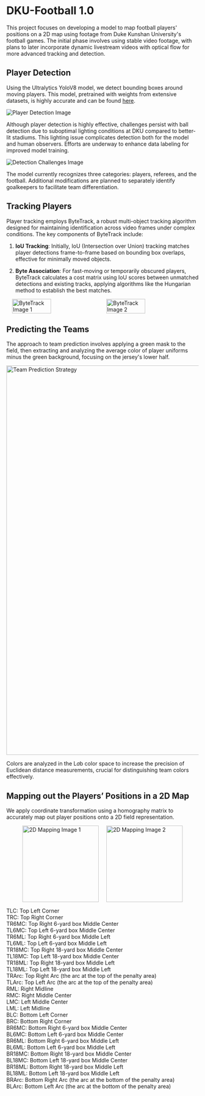 # DKU-Football 1.0

This project focuses on developing a model to map football players' positions on a 2D map using footage from Duke Kunshan University's football games. The initial phase involves using stable video footage, with plans to later incorporate dynamic livestream videos with optical flow for more advanced tracking and detection.

## Player Detection

Using the Ultralytics YoloV8 model, we detect bounding boxes around moving players. This model, pretrained with weights from extensive datasets, is highly accurate and can be found [here](https://github.com/Mostafa-Nafie/Football-Object-Detection).

![Player Detection Image](https://github.com/othmaneechc/DKU-Football-Team-Tracking-and-Mapping-Project/assets/77905364/f53c8e70-58a5-4fbf-bef3-67416d5eed7f)

Although player detection is highly effective, challenges persist with ball detection due to suboptimal lighting conditions at DKU compared to better-lit stadiums. This lighting issue complicates detection both for the model and human observers. Efforts are underway to enhance data labeling for improved model training.

![Detection Challenges Image](https://github.com/othmaneechc/DKU-Football-Team-Tracking-and-Mapping-Project/assets/77905364/eb483d12-d55b-44b8-8023-abc92b098821)

The model currently recognizes three categories: players, referees, and the football. Additional modifications are planned to separately identify goalkeepers to facilitate team differentiation.

## Tracking Players

Player tracking employs ByteTrack, a robust multi-object tracking algorithm designed for maintaining identification across video frames under complex conditions. The key components of ByteTrack include:

1. **IoU Tracking**: Initially, IoU (Intersection over Union) tracking matches player detections frame-to-frame based on bounding box overlaps, effective for minimally moved objects.

2. **Byte Association**: For fast-moving or temporarily obscured players, ByteTrack calculates a cost matrix using IoU scores between unmatched detections and existing tracks, applying algorithms like the Hungarian method to establish the best matches.

<div style="display: flex; justify-content: center; align-items: center;">
  <img src="https://github.com/othmaneechc/DKU-Football-Team-Tracking-and-Mapping-Project/assets/77905364/472c2b52-86d0-4803-b443-2950f0a30626" alt="ByteTrack Image 1" style="width: 45%; margin-right: 10px;">
  <img src="https://github.com/othmaneechc/DKU-Football-Team-Tracking-and-Mapping-Project/assets/77905364/882ca75f-6f92-4c8d-bb82-a9c2e01e1056" alt="ByteTrack Image 2" style="width: 45%; margin-left: 10px;">
</div>

## Predicting the Teams

The approach to team prediction involves applying a green mask to the field, then extracting and analyzing the average color of player uniforms minus the green background, focusing on the jersey's lower half.

<img width="1018" alt="Team Prediction Strategy" src="https://github.com/othmaneechc/DKU-Football-Team-Tracking-and-Mapping-Project/assets/77905364/78b81aed-92a1-49b5-89b2-2806282d3e5d">

Colors are analyzed in the L*a*b color space to increase the precision of Euclidean distance measurements, crucial for distinguishing team colors effectively.

## Mapping out the Players’ Positions in a 2D Map

We apply coordinate transformation using a homography matrix to accurately map out player positions onto a 2D field representation.

<div style="display: flex; justify-content: center; align-items: center;">
  <img src="https://github.com/othmaneechc/DKU-Football-Team-Tracking-and-Mapping-Project/assets/77905364/f9ff3ebc-882b-43f4-afed-fe7a63320ad8" alt="2D Mapping Image 1" style="height: 200px; margin-right: 10px;">
  <img src="https://github.com/othmaneechc/DKU-Football-Team-Tracking-and-Mapping-Project/assets/77905364/6301a49f-3e72-4b75-ba97-800812de6948" alt="2D Mapping Image 2" style="height: 200px; margin-left: 10px;">
</div>


TLC: Top Left Corner <br>
TRC: Top Right Corner <br>
TR6MC: Top Right 6-yard box Middle Center <br>
TL6MC: Top Left 6-yard box Middle Center <br>
TR6ML: Top Right 6-yard box Middle Left <br>
TL6ML: Top Left 6-yard box Middle Left <br>
TR18MC: Top Right 18-yard box Middle Center <br>
TL18MC: Top Left 18-yard box Middle Center <br>
TR18ML: Top Right 18-yard box Middle Left <br>
TL18ML: Top Left 18-yard box Middle Left <br>
TRArc: Top Right Arc (the arc at the top of the penalty area) <br>
TLArc: Top Left Arc (the arc at the top of the penalty area) <br>
RML: Right Midline <br>
RMC: Right Middle Center <br>
LMC: Left Middle Center <br>
LML: Left Midline <br>
BLC: Bottom Left Corner <br>
BRC: Bottom Right Corner <br>
BR6MC: Bottom Right 6-yard box Middle Center <br>
BL6MC: Bottom Left 6-yard box Middle Center <br>
BR6ML: Bottom Right 6-yard box Middle Left <br>
BL6ML: Bottom Left 6-yard box Middle Left <br>
BR18MC: Bottom Right 18-yard box Middle Center <br>
BL18MC: Bottom Left 18-yard box Middle Center <br>
BR18ML: Bottom Right 18-yard box Middle Left <br>
BL18ML: Bottom Left 18-yard box Middle Left <br>
BRArc: Bottom Right Arc (the arc at the bottom of the penalty area) <br>
BLArc: Bottom Left Arc (the arc at the bottom of the penalty area) <br>

